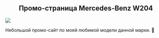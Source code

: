 <h2 align="center">
Промо-страница Mercedes-Benz W204
</h2>

<img src="https://github.com/afedorovw/afedorovw.github.io/blob/new/images/prommb.jpg">


Небольшой промо-сайт по моей любимой модели данной марки. :hugs:
